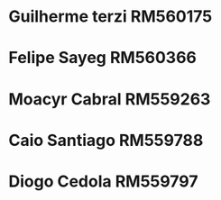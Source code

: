 # Guilherme terzi  RM560175
# Felipe Sayeg RM560366
# Moacyr Cabral RM559263
# Caio Santiago RM559788
# Diogo Cedola RM559797
